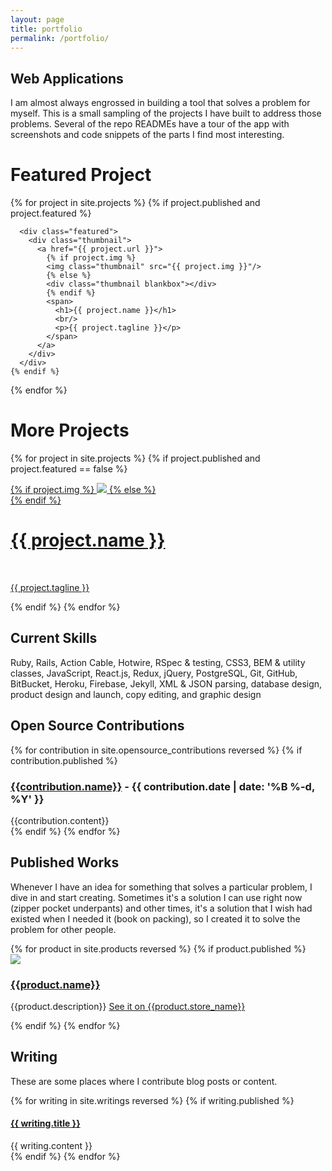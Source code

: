 ```yaml
---
layout: page
title: portfolio
permalink: /portfolio/
---
```


<div class="portfolio-index">

  <h2>Web Applications</h2>

  <p class="section-explanation">I am almost always engrossed in building a tool that solves a problem for myself. This is a small sampling of the projects I have built to address those problems. Several of the repo READMEs have a tour of the app with screenshots and code snippets of the parts I find most interesting.</p>

  <div class="rails-sites">
    <div class="projects-subhead">
      <h1>Featured Project</h1>
    </div> <!-- projects-subhead -->
  {% for project in site.projects %}
    {% if project.published and project.featured %}

      <div class="featured">
        <div class="thumbnail">
          <a href="{{ project.url }}">
            {% if project.img %}
            <img class="thumbnail" src="{{ project.img }}"/>
            {% else %}
            <div class="thumbnail blankbox"></div>
            {% endif %}
            <span>
              <h1>{{ project.name }}</h1>
              <br/>
              <p>{{ project.tagline }}</p>
            </span>
          </a>
        </div>
      </div>
    {% endif %}
  {% endfor %}
  </div>

  <div class="rails-sites">
    <div class="projects-subhead">
      <h1>More Projects</h1>
    </div>


  {% for project in site.projects %}
    {% if project.published and project.featured == false %}
      <div class="project">
        <div class="thumbnail">
          <a href="{{ project.url }}">
            {% if project.img %}
            <img class="thumbnail" src="{{ project.img }}"/>
            {% else %}
            <div class="thumbnail blankbox"></div>
            {% endif %}
            <span>
              <h1>{{ project.name }}</h1>
              <br/>
              <p>{{ project.tagline }}</p>
            </span>
          </a>
        </div>
      </div>
    {% endif %}
  {% endfor %}
  </div>

  <h2>Current Skills</h2>

  <p class="section-explanation">Ruby, Rails, Action Cable, Hotwire, RSpec & testing, CSS3, BEM & utility classes, JavaScript, React.js, Redux, jQuery, PostgreSQL, Git, GitHub, BitBucket, Heroku, Firebase, Jekyll, XML & JSON parsing, database design, product design and launch, copy editing, and graphic design</p>

  <h2>Open Source Contributions</h2>

  <div class="open-source">
    {% for contribution in site.opensource_contributions reversed %}
      {% if contribution.published %}
        <article>
          <h3>
            <a href="{{contribution.site_url}}" target="_blank" alt="{{contribution.name}}">{{contribution.name}}</a>
            <span class="post-meta"> - {{ contribution.date | date: '%B %-d, %Y' }}</span>
          </h3>
          {{contribution.content}}
        </article>
      {% endif %}
    {% endfor %}
  </div><!-- open-source -->


  <!--<h2>How I Pursue Ongoing Learning</h2>
  <div class="center-column">
    <ul>
      <li>Weekly mentor sessions for code reviews</li>
      <li>Daily podcasts (currently loving <em>Syntax</em> by WesBos)</li>
      <li>Daily Slack community engagement</li>
      <li>Weekly tech Meetups where I learn new things or help others to solve problems</li>
      <li>Teaching others</li>
      <li>Occasional open source contributions</li>
      <li>Collaborating with others on side projects</li>
      <li>Ongoing side projects</li>
      <li>Blogging</li>
      <li>Tutorials when needed for depth</li>
      <li>Annual tech conferences (Rails Conf, Ruby Conf, etc.)</li>
      <li>Incorporation of CodeClimate, Reek, and Rubocop automated code reviews for feedback</li>
    </ul>
  </div>-->

  <h2>Published Works</h2>

  <p class="section-explanation">Whenever I have an idea for something that solves a particular problem, I dive in and start creating. Sometimes it's a solution I can use right now (zipper pocket underpants) and other times, it's a solution that I wish had existed when I needed it (book on packing), so I created it to solve the problem for other people.</p>

  <div class="products">
    {% for product in site.products reversed %}
      {% if product.published %}
        <article>
          <a href="{{product.store_url}}" target="_blank" alt="{{product.store_name}}"><img src="{{product.img}}"></a>
          <div class="explanation">
            <a href="{{product.store_url}}" target="_blank" alt="{{product.store_name}}"><h3>{{product.name}}</h3></a>
            <p>{{product.description}} <a href="{{product.store_url}}" target="_blank" alt="{{product.store_name}}">See it on {{product.store_name}}</a></p>
          </div>
        </article>
      {% endif %}
    {% endfor %}
  </div><!-- products -->


  <h2>Writing</h2>
  <p class="section-explanation">These are some places where I contribute blog posts or content.</p>

  <div class="writing">
    {% for writing in site.writings reversed %}
      {% if writing.published %}
        <article>
          <h4><a href="{{ writing.site_url }}">{{ writing.title }}</a></h4>
          {{ writing.content }}
        </article>
      {% endif %}
    {% endfor %}
  </div> <!-- writing -->

</div> <!-- portfolio-index -->
